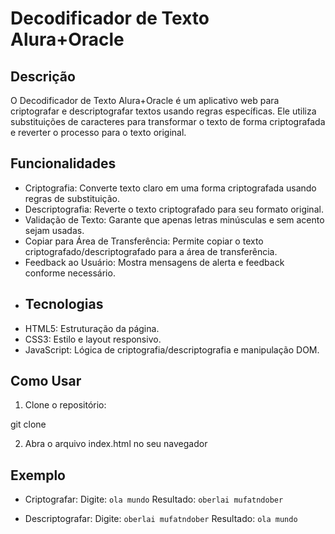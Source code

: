 # Decodificador de Texto Alura+Oracle

## Descrição

O Decodificador de Texto Alura+Oracle é um aplicativo web para criptografar e descriptografar textos usando regras específicas. Ele utiliza substituições de caracteres para transformar o texto de forma criptografada e reverter o processo para o texto original.

## Funcionalidades

- Criptografia: Converte texto claro em uma forma criptografada usando regras de substituição.
- Descriptografia: Reverte o texto criptografado para seu formato original.
- Validação de Texto: Garante que apenas letras minúsculas e sem acento sejam usadas.
- Copiar para Área de Transferência: Permite copiar o texto criptografado/descriptografado para a área de transferência.
- Feedback ao Usuário: Mostra mensagens de alerta e feedback conforme necessário.
- ## Tecnologias
- HTML5: Estruturação da página.
- CSS3: Estilo e layout responsivo.
- JavaScript: Lógica de criptografia/descriptografia e manipulação DOM.

## Como Usar

1. Clone o repositório:

git clone 

2. Abra o arquivo index.html no seu navegador

## Exemplo 

- Criptografar:
   Digite: `ola mundo`
   Resultado: `oberlai mufatndober`

- Descriptografar:
   Digite: `oberlai mufatndober`
   Resultado: `ola mundo`
